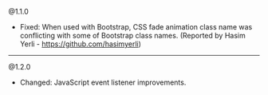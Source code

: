 @1.1.0
* Fixed: When used with Bootstrap, CSS fade animation class name was conflicting with some of Bootstrap class names. (Reported by Hasim Yerli - https://github.com/hasimyerli)

----- 

@1.2.0
* Changed: JavaScript event listener improvements.
